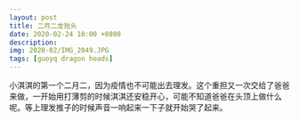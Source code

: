 ```yaml
---
layout: post
title: 二月二龙抬头
date: 2020-02-24 10:00 +0800
description: 
img: 2020-02/IMG_2049.JPG
tags: [guoyq dragon heads]
---
```

小淇淇的第一个二月二，因为疫情也不可能出去理发。这个重担又一次交给了爸爸来做，一开始用打薄剪的时候淇淇还安稳开心，可能不知道爸爸在头顶上做什么呢。等上理发推子的时候声音一响起来一下子就开始哭了起来。

